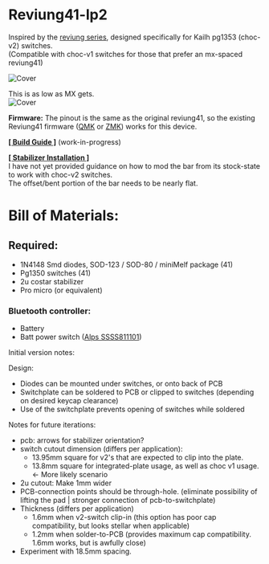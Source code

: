 # Reviung41-lp2
Inspired by the [reviung series](https://github.com/gtips/reviung), designed specifically for Kailh pg1353 (choc-v2) switches.  
(Compatible with choc-v1 switches for those that prefer an mx-spaced reviung41)

![Cover](https://imgur.com/lETRpiJ.jpg)

This is as low as MX gets.  
![Cover](https://imgur.com/pOd8zDs.jpg)

**Firmware:** The pinout is the same as the original reviung41, so the existing Reviung41 firmware ([QMK](https://github.com/qmk/qmk_firmware/tree/master/keyboards/reviung41) or [ZMK](https://zmk.dev/docs/hardware#keyboard-shields)) works for this device.  

**[[ Build Guide ]](build.md)** (work-in-progress)  

**[[ Stabilizer Installation ]](build.md#stabilizer-installation)**  
I have not yet provided guidance on how to mod the bar from its stock-state to work with choc-v2 switches.  
The offset/bent portion of the bar needs to be nearly flat.  

# Bill of Materials:  

## Required:  
- 1N4148 Smd diodes, SOD-123 / SOD-80 / miniMelf package (41)  
- Pg1350 switches (41)  
- 2u costar stabilizer
- Pro micro (or equivalent)  

### Bluetooth controller:  
- Battery  
- Batt power switch ([Alps SSSS811101](https://tech.alpsalpine.com/prod/e/html/switch/slide/ssss8/ssss811101.html))

Initial version notes:

Design:
- Diodes can be mounted under switches, or onto back of PCB
- Switchplate can be soldered to PCB or clipped to switches (depending on desired keycap clearance)
- Use of the switchplate prevents opening of switches while soldered

Notes for future iterations:
- pcb: arrows for stabilizer orientation?
- switch cutout dimension (differs per application):
  - 13.95mm square for v2's that are expected to clip into the plate.
  - 13.8mm square for integrated-plate usage, as well as choc v1 usage. <- More likely scenario
- 2u cutout: Make 1mm wider
- PCB-connection points should be through-hole. (eliminate possibility of lifting the pad | stronger connection of pcb-to-switchplate)
- Thickness (differs per application)
  - 1.6mm when v2-switch clip-in (this option has poor cap compatibility, but looks stellar when applicable)
  - 1.2mm when solder-to-PCB (provides maximum cap compatibility. 1.6mm works, but is awfully close)
- Experiment with 18.5mm spacing.
